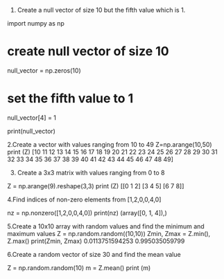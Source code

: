 1. Create a null vector of size 10 but the fifth value which is 1.

import numpy as np

# create null vector of size 10
null_vector = np.zeros(10)

# set the fifth value to 1
null_vector[4] = 1

print(null_vector)

2.Create a vector with values ranging from 10 to 49
Z=np.arange(10,50)
print (Z)
[10 11 12 13 14 15 16 17 18 19 20 21 22 23 24 25 26 27 28 29 30 31 32 33 34
 35 36 37 38 39 40 41 42 43 44 45 46 47 48 49]

3. Create a 3x3 matrix with values ranging from 0 to 8

Z = np.arange(9).reshape(3,3)
print (Z)
[[0 1 2]
 [3 4 5]
 [6 7 8]]


4.Find indices of non-zero elements from [1,2,0,0,4,0]

nz = np.nonzero([1,2,0,0,4,0])
print(nz)
(array([0, 1, 4]),)



5.Create a 10x10 array with random values and find the minimum and maximum values
Z = np.random.random((10,10))
Zmin, Zmax = Z.min(), Z.max()
print(Zmin, Zmax)
0.0113751594253 0.995035059799


6.Create a random vector of size 30 and find the mean value

Z = np.random.random(10)
m = Z.mean()
print (m)
